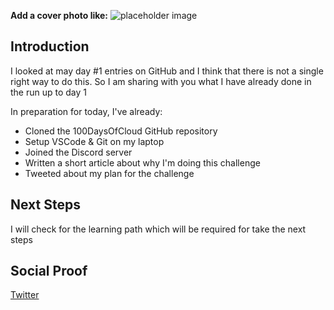 **Add a cover photo like:**
![placeholder image](https://via.placeholder.com/1200x600)

## Introduction

I looked at may day #1 entries on GitHub and I think that there is not a single right way to do this. So I am sharing with you what I have already done in the run up to day 1

In preparation for today, I've already:

- Cloned the 100DaysOfCloud GitHub repository
- Setup VSCode & Git on my laptop
- Joined the Discord server
- Written a short article about why I'm doing this challenge
- Tweeted about my plan for the challenge

## Next Steps

I will check for the learning path which will be required for take the next steps

## Social Proof

[Twitter](https://twitter.com/saucyvip3r/status/1578736685453840385)
